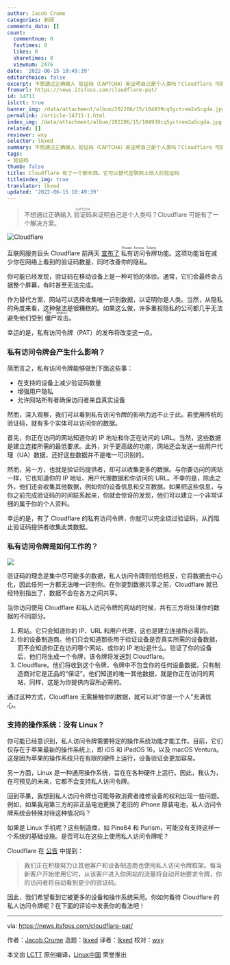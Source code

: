 ```yaml
---
author: Jacob Crume
categories: 新闻
comments_data: []
count:
  commentnum: 0
  favtimes: 0
  likes: 0
  sharetimes: 0
  viewnum: 2476
date: '2022-06-15 10:49:39'
editorchoice: false
excerpt: 不想通过正确输入 验证码（CAPTCHA）来证明自己是个人类吗？Cloudflare 可能有了一个解决方案。
fromurl: https://news.itsfoss.com/cloudflare-pat/
id: 14711
islctt: true
banner_img: /data/attachment/album/202206/15/104939cq5yctrem2a5cgda.jpg
permalink: /article-14711-1.html
index_img: /data/attachment/album/202206/15/104939cq5yctrem2a5cgda.jpg.thumb.jpg
related: []
reviewer: wxy
selector: lkxed
summary: 不想通过正确输入 验证码（CAPTCHA）来证明自己是个人类吗？Cloudflare 可能有了一个解决方案。
tags:
- 验证码
thumb: false
title: Cloudflare 有了一个新东西，它可以替代互联网上烦人的验证码
titleindex_img: true
translator: lkxed
updated: '2022-06-15 10:49:39'
---
```



> 
> 不想通过正确输入 <ruby> 验证码 <rt>  CAPTCHA </rt></ruby> 来证明自己是个人类吗？Cloudflare 可能有了一个解决方案。
> 
> 
> 


![Cloudflare](/data/attachment/album/202206/15/104939cq5yctrem2a5cgda.jpg)


互联网服务巨头 Cloudflare 前两天 [宣布了](https://blog.cloudflare.com/eliminating-captchas-on-iphones-and-macs-using-new-standard/) <ruby> 私有访问令牌 <rt>  Private Access Tokens </rt></ruby> 功能。这项功能旨在减少你在网络上看到的验证码数量，同时改善你的隐私。


你可能已经发现，验证码在移动设备上是一种可怕的体验。通常，它们会最终会占据整个屏幕，有时甚至无法完成。


作为替代方案，网站可以选择收集唯一识别数据，以证明你是人类。当然，从隐私的角度来看，这种做法是很糟糕的。如果这么做，许多重视隐私的公司都几乎无法避免他们受到 <ruby> 僵尸攻击 <rt>  bot attacks </rt></ruby>。


幸运的是，私有访问令牌（PAT）的发布将改变这一点。


### 私有访问令牌会产生什么影响？


简而言之，私有访问令牌能够做到下面这些事：


* 在支持的设备上减少验证码数量
* 增强用户隐私
* 允许网站所有者确保访问者来自真实设备


然而，深入观察，我们可以看到私有访问令牌的影响力远不止于此。若使用传统的验证码，就有多个实体可以访问你的数据。


首先，你正在访问的网站知道你的 IP 地址和你正在访问的 URL。当然，这些数据是建立连接所需的最低要求。此外，对于更高级的功能，网站还会发送一些用户代理（UA）数据，还好这些数据并不是唯一可识别的。


然而，另一方，也就是验证码提供者，却可以收集更多的数据。与你要访问的网站一样，它也知道你的 IP 地址、用户代理数据和你访问的 URL。不幸的是，除此之外，他们还会收集其他数据，例如你的设备信息和交互数据。如果把这些信息，与你之前完成验证码的时间联系起来，你就会惊讶的发现，他们可以建立一个非常详细的属于你的个人资料。


幸运的是，有了 Cloudflare 的私有访问令牌，你就可以完全绕过验证码，从而阻止验证码提供者收集此类数据。


### 私有访问令牌是如何工作的？


![](/data/attachment/album/202206/15/104940kib2pqqdq377zvrr.png)


验证码的理念是集中尽可能多的数据，私人访问令牌则恰恰相反，它将数据去中心化，因此任何一方都无法唯一识别你。在你提到数据共享之前，Cloudflare 就已经特别指出了，数据不会在各方之间共享。


当你访问使用 Cloudflare 和私人访问令牌的网站的时候，共有三方将处理你的数据的不同部分。


1. 网站。它只会知道你的 IP、URL 和用户代理，这也是建立连接所必需的。
2. 你的设备制造商。他们只会知道那些用于验证设备是否真实所需的设备数据，而不会知道你正在访问哪个网站，或你的 IP 地址是什么。验证了你的设备后，他们将生成一个令牌，该令牌将发送到 Cloudflare。
3. Cloudflare。他们将收到这个令牌，令牌中不包含你的任何设备数据，只有制造商对它是正品的“保证”。他们知道的唯一其他数据，就是你正在访问的网站，同样，这是为你提供内容所必需的。


通过这种方式，Cloudflare 无需接触你的数据，就可以对“你是一个人”充满信心。


### 支持的操作系统：没有 Linux？


你可能已经意识到，私人访问令牌需要特定的操作系统功能才能工作。目前，它们仅存在于苹果最新的操作系统上，即 iOS 和 iPadOS 16，以及 macOS Ventura。这是因为苹果的操作系统只在有限的硬件上运行，设备验证会更加容易。


另一方面，Linux 是一种通用操作系统，旨在在各种硬件上运行。因此，我认为，在可预见的未来，它都不会支持私人访问令牌。


回到苹果，我想到私人访问令牌也可能导致消费者维修设备的权利出现一些问题。例如，如果我用第三方的非正品电池更换了老旧的 iPhone 原装电池，私人访问令牌系统会特殊对待这种情况吗？


如果是 Linux 手机呢？这些制造商，如 Pine64 和 Purism，可能没有支持这样一个系统的基础设施。是否可以在这些上使用私人访问令牌呢？


Cloudflare 在 [公告](https://blog.cloudflare.com/eliminating-captchas-on-iphones-and-macs-using-new-standard/) 中提到：



> 
> 我们正在积极努力让其他客户和设备制造商也使用私人访问令牌框架。每当新客户开始使用它时，从该客户进入你网站的流量将自动开始要求令牌，你的访问者将自动看到更少的验证码。
> 
> 
> 


因此，我们希望看到它被更多的设备和操作系统采用。你如何看待 Cloudflare 的私人访问令牌呢？在下面的评论中发表你的看法吧！




---


via: <https://news.itsfoss.com/cloudflare-pat/>


作者：[Jacob Crume](https://news.itsfoss.com/author/jacob/) 选题：[lkxed](https://github.com/lkxed) 译者：[lkxed](https://github.com/lkxed) 校对：[wxy](https://github.com/wxy)


本文由 [LCTT](https://github.com/LCTT/TranslateProject) 原创编译，[Linux中国](https://linux.cn/) 荣誉推出
